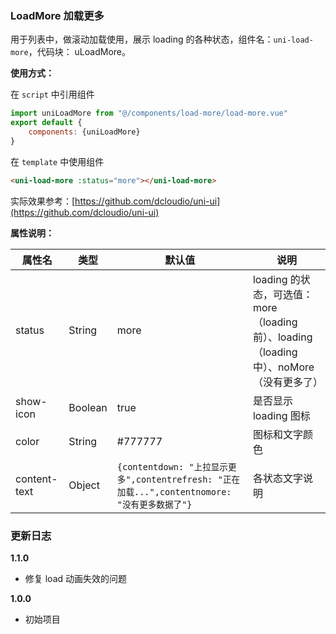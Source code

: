 ### LoadMore 加载更多

用于列表中，做滚动加载使用，展示 loading 的各种状态，组件名：``uni-load-more``，代码块： uLoadMore。

**使用方式：**

在 ``script`` 中引用组件 

```javascript
import uniLoadMore from "@/components/load-more/load-more.vue"
export default {
    components: {uniLoadMore}
}
```

在 ``template`` 中使用组件

```html
<uni-load-more :status="more"></uni-load-more>
```

实际效果参考：[https://github.com/dcloudio/uni-ui](https://github.com/dcloudio/uni-ui)

**属性说明：**

|属性名		|类型|默认值	|说明|
|---|----|---|---|
|status	|String	|more|loading 的状态，可选值：more（loading前）、loading（loading中）、noMore（没有更多了）|
|show-icon	|Boolean	|true|是否显示 loading 图标|
|color	|String	|#777777|图标和文字颜色	|
|content-text	|Object	|```{contentdown: "上拉显示更多",contentrefresh: "正在加载...",contentnomore: "没有更多数据了"}```|各状态文字说明|

### 更新日志
**1.1.0**
- 修复 load 动画失效的问题

**1.0.0**
- 初始项目
